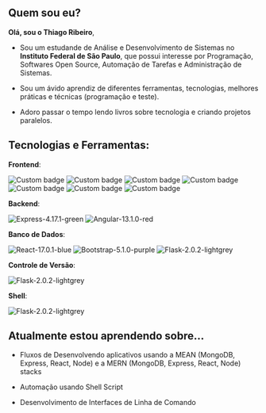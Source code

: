 ## Quem sou eu?

**Olá, sou o Thiago Ribeiro**,

- Sou um estudande de Análise e Desenvolvimento de Sistemas no **Instituto Federal de São Paulo**, que possui interesse por Programação, Softwares Open Source, Automação de Tarefas e Administração de Sistemas.

- Sou um ávido aprendiz de diferentes ferramentas, tecnologias, melhores práticas e técnicas (programação e teste).

- Adoro passar o tempo lendo livros sobre tecnologia e criando projetos paralelos.

## Tecnologias e Ferramentas:

**Frontend**:

![Custom badge](https://img.shields.io/badge/HTML5-5-orange?logo=html5&logoColor=white) ![Custom badge](https://img.shields.io/badge/CSS3-3-blue?logo=css3&logoColor=white) ![Custom badge](https://img.shields.io/badge/JavaScript-ES6-yellow?logo=javascript&logoColor=white) ![Custom badge](https://img.shields.io/badge/Markdown-1.0-lightgrey?logo=markdown&logoColor=white) ![Custom badge](https://img.shields.io/badge/React-17.0.2-blueviolet?logo=react&logoColor=white) ![Custom badge](https://img.shields.io/badge/Angular-13.1.0-red?logo=angular&logoColor=white) ![Custom badge](https://img.shields.io/badge/Bootstrap-5.1.2-purple?logo=bootstrap&logoColor=white)

**Backend**:

![Express-4.17.1-green](https://img.shields.io/badge/Node.js-16.14.0-green?logo=node.js&logoColor=white) ![Angular-13.1.0-red](https://img.shields.io/badge/Flask-2.1.0-black?logo=flask&logoColor=white)

**Banco de Dados**:

![React-17.0.1-blue](https://img.shields.io/badge/MySQL-8.0-blue?logo=mysql&logoColor=white) ![Bootstrap-5.1.0-purple](https://img.shields.io/badge/PostgreSQL-14-blue?logo=postgresql&logoColor=white) ![Flask-2.0.2-lightgrey](https://img.shields.io/badge/MongoDB-5.1.2-green?logo=mongodb&logoColor=white)

**Controle de Versão**:

![Flask-2.0.2-lightgrey](https://img.shields.io/badge/Git-2.34-orange?logo=git&logoColor=white)

**Shell**:

![Flask-2.0.2-lightgrey](https://img.shields.io/badge/Bash-5.1.8-blue?logo=gnu-bash&logoColor=white)

## Atualmente estou aprendendo sobre...

- Fluxos de Desenvolvendo aplicativos usando a MEAN (MongoDB, Express, React, Node) e a MERN (MongoDB, Express, React, Node) stacks

- Automação usando Shell Script

- Desenvolvimento de Interfaces de Linha de Comando
